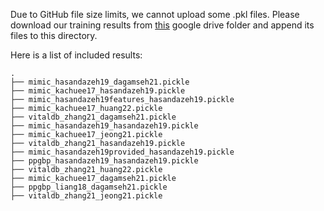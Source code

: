 Due to GitHub file size limits, we cannot upload some .pkl files. Please download our training results from [this](https://drive.google.com/drive/folders/17QjcAhC1HLuzE5TLjn57yZitRmoBrWAc?usp=sharing) google drive folder and append its files to this directory.

Here is a list of included results:

    .
    ├── mimic_hasandazeh19_dagamseh21.pickle        
    ├── mimic_kachuee17_hasandazeh19.pickle     
    ├── mimic_hasandazeh19features_hasandazeh19.pickle
    ├── mimic_kachuee17_huang22.pickle
    ├── vitaldb_zhang21_dagamseh21.pickle
    ├── mimic_hasandazeh19_hasandazeh19.pickle
    ├── mimic_kachuee17_jeong21.pickle
    ├── vitaldb_zhang21_hasandazeh19.pickle
    ├── mimic_hasandazeh19provided_hasandazeh19.pickle
    ├── ppgbp_hasandazeh19_hasandazeh19.pickle
    ├── vitaldb_zhang21_huang22.pickle
    ├── mimic_kachuee17_dagamseh21.pickle
    ├── ppgbp_liang18_dagamseh21.pickle
    ├── vitaldb_zhang21_jeong21.pickle
